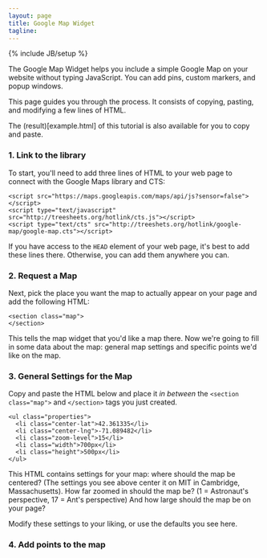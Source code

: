 ```yaml
---
layout: page
title: Google Map Widget
tagline:
---
```

{% include JB/setup %}

<p class="intro">The Google Map Widget helps you include a simple Google Map on
your website without typing JavaScript. You can add pins, custom markers, and
popup windows.</p>

<p class="intro">This page guides you through the process. It consists of
copying, pasting, and modifying a few lines of HTML.</p>

<p class="intro">The (result)[example.html] of this tutorial is also available
for you to copy and paste.</p>

### 1. Link to the library

To start, you'll need to add three lines of HTML to your web page to connect
with the Google Maps library and CTS:

    <script src="https://maps.googleapis.com/maps/api/js?sensor=false"></script>
    <script type="text/javascript" src="http://treesheets.org/hotlink/cts.js"></script>
    <script type="text/cts" src="http://treeshets.org/hotlink/google-map/google-map.cts"></script>

If you have access to the `HEAD` element of your web page, it's best to add
these lines there. Otherwise, you can add them anywhere you can.

### 2. Request a Map

Next, pick the place you want the map to actually appear on your page and add the following HTML:

    <section class="map">
    </section>

This tells the map widget that you'd like a map there. Now we're going to fill
in some data about the map: general map settings and specific points we'd like
on the map.

### 3. General Settings for the Map

Copy and paste the HTML below and place it *in between* the `<section
class="map">` and `</section>` tags you just created.

    <ul class="properties">
      <li class="center-lat">42.361335</li>
      <li class="center-lng">-71.089482</li>
      <li class="zoom-level">15</li>
      <li class="width">700px</li>
      <li class="height">500px</li>
    </ul>

This HTML contains settings for your map: where should the map be centered?
(The settings you see above center it on MIT in Cambridge, Massachusetts). How
far zoomed in should the map be? (1 = Astronaut's perspective, 17 = Ant's
perspective) And how large should the map be on your page?

Modify these settings to your liking, or use the defaults you see here.

### 4. Add points to the map

